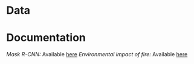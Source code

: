 # Data
# Documentation
*Mask R-CNN:* Available [here](https://arxiv.org/abs/1703.06870)
*Environmental impact of fire:* Available [here](https://firesciencereviews.springeropen.com/articles/10.1186/s40038-016-0014-1)
